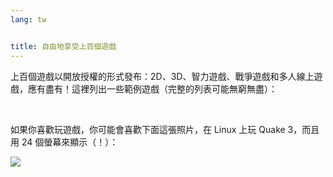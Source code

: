 ```yaml
---
lang: tw


title: 自由地享受上百個遊戲
---
```


上百個遊戲以開放授權的形式發布：2D、3D、智力遊戲、戰爭遊戲和多人線上遊戲，應有盡有！這裡列出一些範例遊戲（完整的列表可能無窮無盡）：

<div id="items">



<br class="clearboth" />


如果你喜歡玩遊戲，你可能會喜歡下面這張照片，在 Linux 上玩 Quake 3，而且用 24 個螢幕來顯示（！）：

<a href="Images/quake_24_screens.jpg"><img src="Images/quake_24_screens_thumbnail.jpg" /></a>



